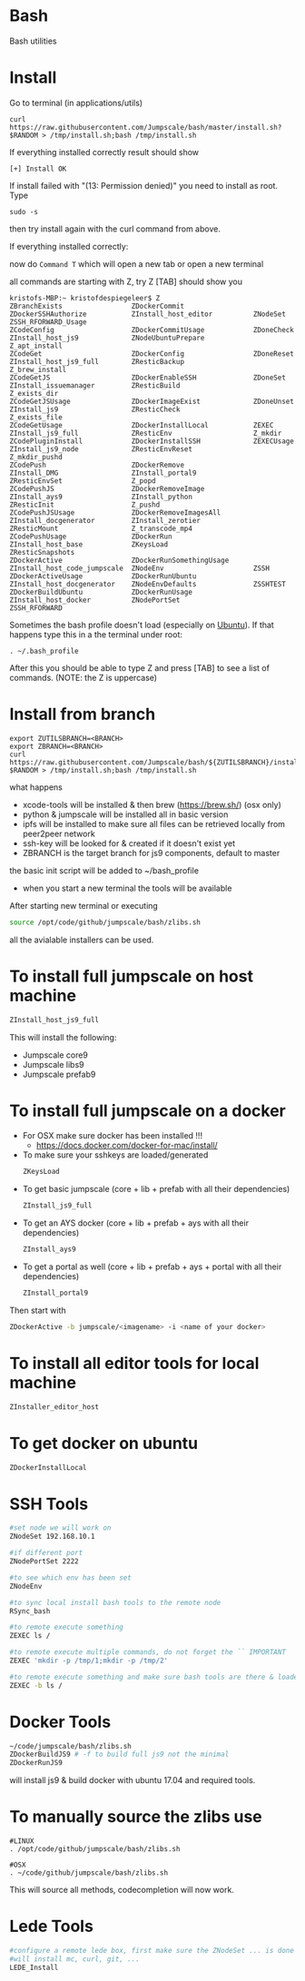 # Bash
Bash utilities

# Install

Go to terminal (in applications/utils)

```
curl https://raw.githubusercontent.com/Jumpscale/bash/master/install.sh?$RANDOM > /tmp/install.sh;bash /tmp/install.sh
```

If everything installed correctly result should show
```
[+] Install OK
```

If install failed with "(13: Permission denied)" you need to install as root. Type
```
sudo -s
```
then try install again with the curl command from above.


If everything installed correctly:

now do ```Command T``` which will open a new tab or open a new terminal

all commands are starting with Z, try Z [TAB] should show you

```
kristofs-MBP:~ kristofdespiegeleer$ Z
ZBranchExists                 ZDockerCommit                 ZDockerSSHAuthorize           ZInstall_host_editor          ZNodeSet                      ZSSH_RFORWARD_Usage
ZCodeConfig                   ZDockerCommitUsage            ZDoneCheck                    ZInstall_host_js9             ZNodeUbuntuPrepare            Z_apt_install
ZCodeGet                      ZDockerConfig                 ZDoneReset                    ZInstall_host_js9_full        ZResticBackup                 Z_brew_install
ZCodeGetJS                    ZDockerEnableSSH              ZDoneSet                      ZInstall_issuemanager         ZResticBuild                  Z_exists_dir
ZCodeGetJSUsage               ZDockerImageExist             ZDoneUnset                    ZInstall_js9                  ZResticCheck                  Z_exists_file
ZCodeGetUsage                 ZDockerInstallLocal           ZEXEC                         ZInstall_js9_full             ZResticEnv                    Z_mkdir
ZCodePluginInstall            ZDockerInstallSSH             ZEXECUsage                    ZInstall_js9_node             ZResticEnvReset               Z_mkdir_pushd
ZCodePush                     ZDockerRemove                 ZInstall_DMG                  ZInstall_portal9              ZResticEnvSet                 Z_popd
ZCodePushJS                   ZDockerRemoveImage            ZInstall_ays9                 ZInstall_python               ZResticInit                   Z_pushd
ZCodePushJSUsage              ZDockerRemoveImagesAll        ZInstall_docgenerator         ZInstall_zerotier             ZResticMount                  Z_transcode_mp4
ZCodePushUsage                ZDockerRun                    ZInstall_host_base            ZKeysLoad                     ZResticSnapshots
ZDockerActive                 ZDockerRunSomethingUsage      ZInstall_host_code_jumpscale  ZNodeEnv                      ZSSH
ZDockerActiveUsage            ZDockerRunUbuntu              ZInstall_host_docgenerator    ZNodeEnvDefaults              ZSSHTEST
ZDockerBuildUbuntu            ZDockerRunUsage               ZInstall_host_docker          ZNodePortSet                  ZSSH_RFORWARD
```

Sometimes the bash profile doesn't load (especially on [Ubuntu](https://askubuntu.com/questions/121413/understanding-bashrc-and-bash-profile)). If that happens type this in a the terminal under root:
```
. ~/.bash_profile
```
After this you should be able to type Z and press [TAB] to see a list of commands. (NOTE: the Z is uppercase)



# Install from branch

```
export ZUTILSBRANCH=<BRANCH>
export ZBRANCH=<BRANCH>
curl https://raw.githubusercontent.com/Jumpscale/bash/${ZUTILSBRANCH}/install.sh?$RANDOM > /tmp/install.sh;bash /tmp/install.sh
```

what happens
- xcode-tools will be installed & then brew (https://brew.sh/) (osx only)
- python & jumpscale will be installed all in basic version
- ipfs will be installed to make sure all files can be retrieved locally from peer2peer network
- ssh-key will be looked for & created if it doesn't exist yet
- ZBRANCH is the target branch for js9 components, default to master

the basic init script will be added to ~/bash_profile

- when you start a new terminal the tools will be available

After starting new terminal or executing
```bash
source /opt/code/github/jumpscale/bash/zlibs.sh
```
all the avialable installers can be used.

# To install full jumpscale on host machine
```bash
ZInstall_host_js9_full
```
This will install the following:
- Jumpscale core9
- Jumpscale libs9
- Jumpscale prefab9


# To install full jumpscale on a docker

- For OSX make sure docker has been installed !!!
    - https://docs.docker.com/docker-for-mac/install/
- To make sure your sshkeys are loaded/generated
    ```bash
    ZKeysLoad
    ```
 - To get basic jumpscale (core + lib + prefab with all their dependencies)
    ```bash
    ZInstall_js9_full
    ```
 - To get an AYS docker (core + lib + prefab + ays with all their dependencies)
    ```bash
    ZInstall_ays9
    ```
 - To get a portal as well (core + lib + prefab + ays + portal with all their dependencies)
    ```bash
    ZInstall_portal9
    ```
Then start with
```bash
ZDockerActive -b jumpscale/<imagename> -i <name of your docker>
```

# To install all editor tools for local machine

```bash
ZInstaller_editor_host
```

# To get docker on ubuntu

```bash
ZDockerInstallLocal
```

# SSH Tools

```bash
#set node we will work on
ZNodeSet 192.168.10.1

#if different port
ZNodePortSet 2222

#to see which env has been set
ZNodeEnv

#to sync local install bash tools to the remote node
RSync_bash

#to remote execute something
ZEXEC ls /

#to remote execute multiple commands, do not forget the `` IMPORTANT
ZEXEC 'mkdir -p /tmp/1;mkdir -p /tmp/2'

#to remote execute something and make sure bash tools are there & loaded
ZEXEC -b ls /

```

# Docker Tools

```bash
~/code/jumpscale/bash/zlibs.sh
ZDockerBuildJS9 # -f to build full js9 not the minimal
ZDockerRunJS9
```

will install js9 & build docker with ubuntu 17.04 and required tools.

# To manually source the zlibs use

```
#LINUX
. /opt/code/github/jumpscale/bash/zlibs.sh

#OSX
. ~/code/github/jumpscale/bash/zlibs.sh
```

This will source all methods, codecompletion will now work.


# Lede Tools

```bash
#configure a remote lede box, first make sure the ZNodeSet ... is done
#will install mc, curl, git, ...
LEDE_Install


```
